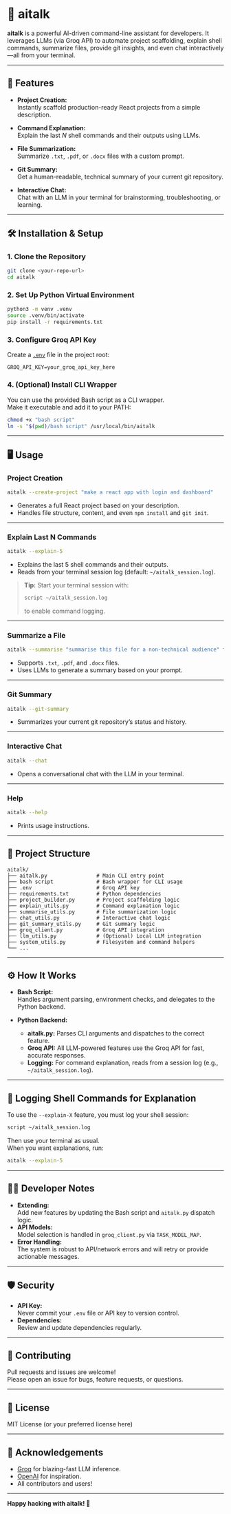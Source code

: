 # 🧠 aitalk

**aitalk** is a powerful AI-driven command-line assistant for developers. It leverages LLMs (via Groq API) to automate project scaffolding, explain shell commands, summarize files, provide git insights, and even chat interactively—all from your terminal.

---

## 🚀 Features

- **Project Creation:**  
  Instantly scaffold production-ready React projects from a simple description.

- **Command Explanation:**  
  Explain the last _N_ shell commands and their outputs using LLMs.

- **File Summarization:**  
  Summarize `.txt`, `.pdf`, or `.docx` files with a custom prompt.

- **Git Summary:**  
  Get a human-readable, technical summary of your current git repository.

- **Interactive Chat:**  
  Chat with an LLM in your terminal for brainstorming, troubleshooting, or learning.

---

## 🛠️ Installation & Setup

### 1. **Clone the Repository**

```zsh
git clone <your-repo-url>
cd aitalk
```

### 2. **Set Up Python Virtual Environment**

```zsh
python3 -m venv .venv
source .venv/bin/activate
pip install -r requirements.txt
```

### 3. **Configure Groq API Key**

Create a [`.env`](.env) file in the project root:

```env
GROQ_API_KEY=your_groq_api_key_here
```

### 4. **(Optional) Install CLI Wrapper**

You can use the provided Bash script as a CLI wrapper.  
Make it executable and add it to your PATH:

```zsh
chmod +x "bash script"
ln -s "$(pwd)/bash script" /usr/local/bin/aitalk
```

---

## 🖥️ Usage

### **Project Creation**

```zsh
aitalk --create-project "make a react app with login and dashboard"
```
- Generates a full React project based on your description.
- Handles file structure, content, and even `npm install` and `git init`.

---

### **Explain Last N Commands**

```zsh
aitalk --explain-5
```
- Explains the last 5 shell commands and their outputs.
- Reads from your terminal session log (default: `~/aitalk_session.log`).

> **Tip:** Start your terminal session with:
> ```zsh
> script ~/aitalk_session.log
> ```
> to enable command logging.

---

### **Summarize a File**

```zsh
aitalk --summarise "summarise this file for a non-technical audience" file.txt
```
- Supports `.txt`, `.pdf`, and `.docx` files.
- Uses LLMs to generate a summary based on your prompt.

---

### **Git Summary**

```zsh
aitalk --git-summary
```
- Summarizes your current git repository’s status and history.

---

### **Interactive Chat**

```zsh
aitalk --chat
```
- Opens a conversational chat with the LLM in your terminal.

---

### **Help**

```zsh
aitalk --help
```
- Prints usage instructions.

---

## 🧩 Project Structure

```
aitalk/
├── aitalk.py                # Main CLI entry point
├── bash script              # Bash wrapper for CLI usage
├── .env                     # Groq API key
├── requirements.txt         # Python dependencies
├── project_builder.py       # Project scaffolding logic
├── explain_utils.py         # Command explanation logic
├── summarise_utils.py       # File summarization logic
├── chat_utils.py            # Interactive chat logic
├── git_summary_utils.py     # Git summary logic
├── groq_client.py           # Groq API integration
├── llm_utils.py             # (Optional) Local LLM integration
├── system_utils.py          # Filesystem and command helpers
└── ...
```

---

## ⚙️ How It Works

- **Bash Script:**  
  Handles argument parsing, environment checks, and delegates to the Python backend.

- **Python Backend:**  
  - **aitalk.py:** Parses CLI arguments and dispatches to the correct feature.
  - **Groq API:** All LLM-powered features use the Groq API for fast, accurate responses.
  - **Logging:** For command explanation, reads from a session log (e.g., `~/aitalk_session.log`).

---

## 📝 Logging Shell Commands for Explanation

To use the `--explain-X` feature, you must log your shell session:

```zsh
script ~/aitalk_session.log
```
Then use your terminal as usual.  
When you want explanations, run:

```zsh
aitalk --explain-5
```

---

## 🧑‍💻 Developer Notes

- **Extending:**  
  Add new features by updating the Bash script and `aitalk.py` dispatch logic.
- **API Models:**  
  Model selection is handled in `groq_client.py` via `TASK_MODEL_MAP`.
- **Error Handling:**  
  The system is robust to API/network errors and will retry or provide actionable messages.

---

## 🛡️ Security

- **API Key:**  
  Never commit your `.env` file or API key to version control.
- **Dependencies:**  
  Review and update dependencies regularly.

---

## 🤝 Contributing

Pull requests and issues are welcome!  
Please open an issue for bugs, feature requests, or questions.

---

## 📄 License

MIT License (or your preferred license here)

---

## 🙏 Acknowledgements

- [Groq](https://groq.com/) for blazing-fast LLM inference.
- [OpenAI](https://openai.com/) for inspiration.
- All contributors and users!

---

**Happy hacking with aitalk! 🚀**
